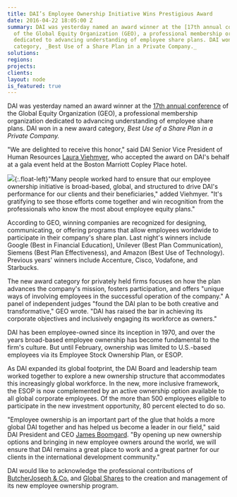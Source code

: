 ```yaml
---
title: DAI’s Employee Ownership Initiative Wins Prestigious Award
date: 2016-04-22 18:05:00 Z
summary: DAI was yesterday named an award winner at the [17th annual conference](http://www.globalequity.org/geo/Boston2016)
  of the Global Equity Organization (GEO), a professional membership organization
  dedicated to advancing understanding of employee share plans. DAI won in a new award
  category, _Best Use of a Share Plan in a Private Company._
solutions: 
regions: 
projects: 
clients: 
layout: node
is_featured: true
---
```


DAI was yesterday named an award winner at the [17th annual conference][1] of the Global Equity Organization (GEO), a professional membership organization dedicated to advancing understanding of employee share plans. DAI won in a new award category, _Best Use of a Share Plan in a Private Company._
<!--more-->
"We are delighted to receive this honor," said DAI Senior Vice President of Human Resources [Laura Viehmyer][2], who accepted the award on DAI's behalf at a gala event held at the Boston Marriott Copley Place hotel.

![][3]{:.float-left}"Many people worked hard to ensure that our employee ownership initiative is broad-based, global, and structured to drive DAI's performance for our clients and their beneficiaries," added Viehmyer. "It's gratifying to see those efforts come together and win recognition from the professionals who know the most about employee equity plans."

According to GEO, winning companies are recognized for designing, communicating, or offering programs that allow employees worldwide to participate in their company's share plan. Last night's winners include Google (Best in Financial Education), Unilever (Best Plan Communication), Siemens (Best Plan Effectiveness), and Amazon (Best Use of Technology). Previous years' winners include Accenture, Cisco, Vodafone, and Starbucks.

The new award category for privately held firms focuses on how the plan advances the company's mission, fosters participation, and offers "unique ways of involving employees in the successful operation of the company." A panel of independent judges "found the DAI plan to be both creative and transformative," GEO wrote. "DAI has raised the bar in achieving its corporate objectives and inclusively engaging its workforce as owners."

DAI has been employee-owned since its inception in 1970, and over the years broad-based employee ownership has become fundamental to the firm's culture. But until February, ownership was limited to U.S.-based employees via its Employee Stock Ownership Plan, or ESOP.

As DAI expanded its global footprint, the DAI Board and leadership team worked together to explore a new ownership structure that accommodates this increasingly global workforce. In the new, more inclusive framework, the ESOP is now complemented by an active ownership option available to all global corporate employees. Of the more than 500 employees eligible to participate in the new investment opportunity, 80 percent elected to do so.

"Employee ownership is an important part of the glue that holds a more global DAI together and has helped us become a leader in our field," said DAI President and CEO [James Boomgard][4]. "By opening up new ownership options and bringing in new employee owners around the world, we will ensure that DAI remains a great place to work and a great partner for our clients in the international development community."



DAI would like to acknowledge the professional contributions of [ButcherJoseph & Co.][5] and [Global Shares][6] to the creation and management of its new employee ownership program.

[1]: http://www.globalequity.org/geo/Boston2016
[2]: /who-we-are/leadership/laura-viehmyer
[3]: https://assetify-dai.com/news/award.jpg
[4]: /who-we-are/leadership/james-boomgard
[5]: http://www.butcherjoseph.com/
[6]: https://www.globalshares.com/
